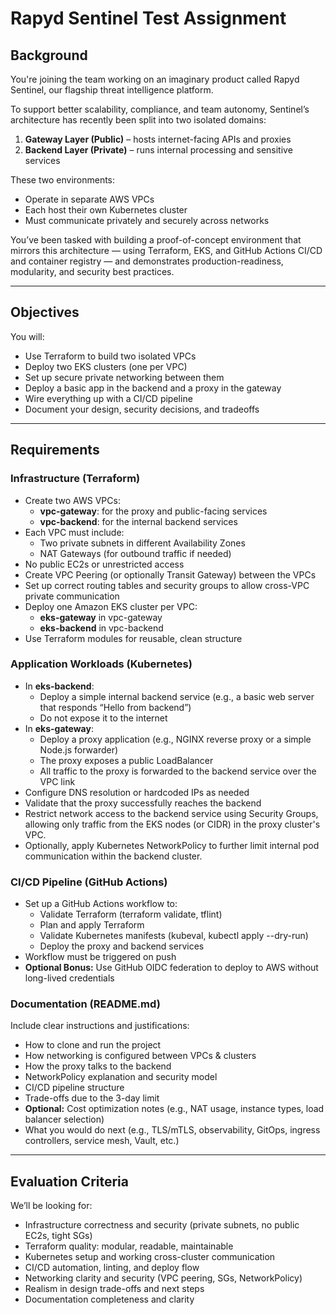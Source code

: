 # Rapyd Sentinel Test Assignment

## Background
You're joining the team working on an imaginary product called Rapyd Sentinel, our flagship threat intelligence platform.

To support better scalability, compliance, and team autonomy, Sentinel’s architecture has recently been split into two isolated domains:
1. **Gateway Layer (Public)** – hosts internet-facing APIs and proxies
2. **Backend Layer (Private)** – runs internal processing and sensitive services

These two environments:
- Operate in separate AWS VPCs
- Each host their own Kubernetes cluster
- Must communicate privately and securely across networks

You’ve been tasked with building a proof-of-concept environment that mirrors this architecture — using Terraform, EKS, and GitHub Actions CI/CD and container registry — and demonstrates production-readiness, modularity, and security best practices.

---

## Objectives
You will:
- Use Terraform to build two isolated VPCs
- Deploy two EKS clusters (one per VPC)
- Set up secure private networking between them
- Deploy a basic app in the backend and a proxy in the gateway
- Wire everything up with a CI/CD pipeline
- Document your design, security decisions, and tradeoffs

---

## Requirements
### Infrastructure (Terraform)
- Create two AWS VPCs:
  - **vpc-gateway**: for the proxy and public-facing services
  - **vpc-backend**: for the internal backend services
- Each VPC must include:
  - Two private subnets in different Availability Zones
  - NAT Gateways (for outbound traffic if needed)
- No public EC2s or unrestricted access
- Create VPC Peering (or optionally Transit Gateway) between the VPCs
- Set up correct routing tables and security groups to allow cross-VPC private communication
- Deploy one Amazon EKS cluster per VPC:
  - **eks-gateway** in vpc-gateway
  - **eks-backend** in vpc-backend
- Use Terraform modules for reusable, clean structure

### Application Workloads (Kubernetes)
- In **eks-backend**:
  - Deploy a simple internal backend service (e.g., a basic web server that responds “Hello from backend”)
  - Do not expose it to the internet
- In **eks-gateway**:
  - Deploy a proxy application (e.g., NGINX reverse proxy or a simple Node.js forwarder)
  - The proxy exposes a public LoadBalancer
  - All traffic to the proxy is forwarded to the backend service over the VPC link
- Configure DNS resolution or hardcoded IPs as needed
- Validate that the proxy successfully reaches the backend
- Restrict network access to the backend service using Security Groups, allowing only traffic from the EKS nodes (or CIDR) in the proxy cluster's VPC.
- Optionally, apply Kubernetes NetworkPolicy to further limit internal pod communication within the backend cluster.

### CI/CD Pipeline (GitHub Actions)
- Set up a GitHub Actions workflow to:
  - Validate Terraform (terraform validate, tflint)
  - Plan and apply Terraform
  - Validate Kubernetes manifests (kubeval, kubectl apply --dry-run)
  - Deploy the proxy and backend services
- Workflow must be triggered on push
- **Optional Bonus:** Use GitHub OIDC federation to deploy to AWS without long-lived credentials

### Documentation (README.md)
Include clear instructions and justifications:
- How to clone and run the project
- How networking is configured between VPCs & clusters
- How the proxy talks to the backend
- NetworkPolicy explanation and security model
- CI/CD pipeline structure
- Trade-offs due to the 3-day limit
- **Optional:** Cost optimization notes (e.g., NAT usage, instance types, load balancer selection)
- What you would do next (e.g., TLS/mTLS, observability, GitOps, ingress controllers, service mesh, Vault, etc.)

---

## Evaluation Criteria
We’ll be looking for:
- Infrastructure correctness and security (private subnets, no public EC2s, tight SGs)
- Terraform quality: modular, readable, maintainable
- Kubernetes setup and working cross-cluster communication
- CI/CD automation, linting, and deploy flow
- Networking clarity and security (VPC peering, SGs, NetworkPolicy)
- Realism in design trade-offs and next steps
- Documentation completeness and clarity 